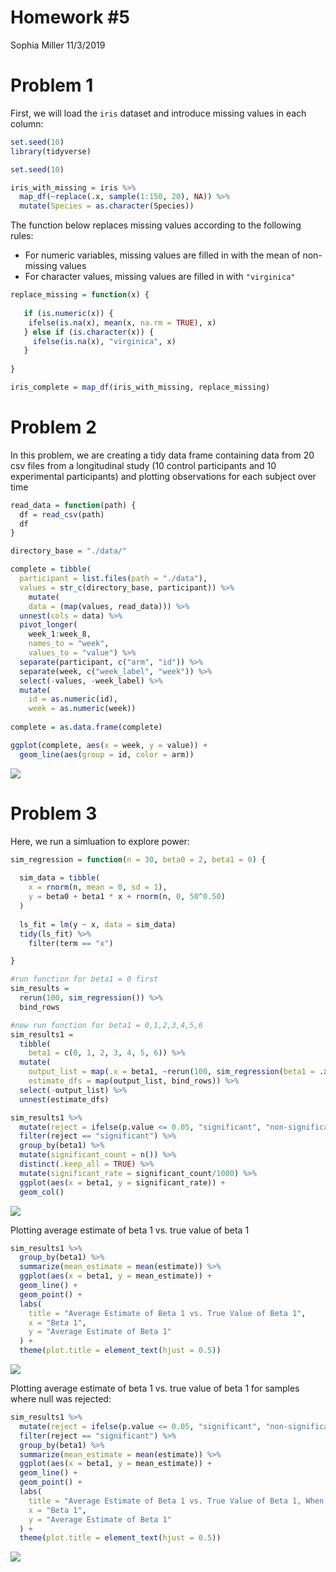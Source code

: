 Homework \#5
================
Sophia Miller
11/3/2019

# Problem 1

First, we will load the `iris` dataset and introduce missing values in
each column:

``` r
set.seed(10)
library(tidyverse)

set.seed(10)

iris_with_missing = iris %>% 
  map_df(~replace(.x, sample(1:150, 20), NA)) %>%
  mutate(Species = as.character(Species))
```

The function below replaces missing values according to the following
rules:

  - For numeric variables, missing values are filled in with the mean of
    non-missing values
  - For character values, missing values are filled in with
    `"virginica"`

<!-- end list -->

``` r
replace_missing = function(x) {
  
   if (is.numeric(x)) {
    ifelse(is.na(x), mean(x, na.rm = TRUE), x)
   } else if (is.character(x)) {
     ifelse(is.na(x), "virginica", x)
   }
     
}

iris_complete = map_df(iris_with_missing, replace_missing)
```

# Problem 2

In this problem, we are creating a tidy data frame containing data from
20 csv files from a longitudinal study (10 control participants and 10
experimental participants) and plotting observations for each subject
over time

``` r
read_data = function(path) {
  df = read_csv(path)
  df
}

directory_base = "./data/"

complete = tibble(
  participant = list.files(path = "./data"), 
  values = str_c(directory_base, participant)) %>% 
    mutate(
    data = (map(values, read_data))) %>%
  unnest(cols = data) %>% 
  pivot_longer(
    week_1:week_8, 
    names_to = "week",
    values_to = "value") %>% 
  separate(participant, c("arm", "id")) %>% 
  separate(week, c("week_label", "week")) %>% 
  select(-values, -week_label) %>% 
  mutate(
    id = as.numeric(id),
    week = as.numeric(week))
  
complete = as.data.frame(complete)

ggplot(complete, aes(x = week, y = value)) +
  geom_line(aes(group = id, color = arm))
```

![](p8105_hw5_sm4594_files/figure-gfm/list_files-1.png)<!-- -->

# Problem 3

Here, we run a simluation to explore power:

``` r
sim_regression = function(n = 30, beta0 = 2, beta1 = 0) {
  
  sim_data = tibble(
    x = rnorm(n, mean = 0, sd = 1),
    y = beta0 + beta1 * x + rnorm(n, 0, 50^0.50)
  )
  
  ls_fit = lm(y ~ x, data = sim_data)
  tidy(ls_fit) %>% 
    filter(term == "x")

}

#run function for beta1 = 0 first
sim_results = 
  rerun(100, sim_regression()) %>% 
  bind_rows

#now run function for beta1 = 0,1,2,3,4,5,6
sim_results1 = 
  tibble(
    beta1 = c(0, 1, 2, 3, 4, 5, 6)) %>% 
  mutate(
    output_list = map(.x = beta1, ~rerun(100, sim_regression(beta1 = .x))),
    estimate_dfs = map(output_list, bind_rows)) %>% 
  select(-output_list) %>% 
  unnest(estimate_dfs)
```

``` r
sim_results1 %>% 
  mutate(reject = ifelse(p.value <= 0.05, "significant", "non-significant")) %>% 
  filter(reject == "significant") %>% 
  group_by(beta1) %>% 
  mutate(significant_count = n()) %>% 
  distinct(.keep_all = TRUE) %>%
  mutate(significant_rate = significant_count/1000) %>% 
  ggplot(aes(x = beta1, y = significant_rate)) + 
  geom_col()
```

![](p8105_hw5_sm4594_files/figure-gfm/unnamed-chunk-1-1.png)<!-- -->

Plotting average estimate of beta 1 vs. true value of beta 1

``` r
sim_results1 %>%
  group_by(beta1) %>% 
  summarize(mean_estimate = mean(estimate)) %>%
  ggplot(aes(x = beta1, y = mean_estimate)) +
  geom_line() +
  geom_point() +
  labs(
    title = "Average Estimate of Beta 1 vs. True Value of Beta 1",
    x = "Beta 1",
    y = "Average Estimate of Beta 1"
  ) +
  theme(plot.title = element_text(hjust = 0.5))
```

![](p8105_hw5_sm4594_files/figure-gfm/prob3_second_plot-1.png)<!-- -->

Plotting average estimate of beta 1 vs. true value of beta 1 for samples
where null was rejected:

``` r
sim_results1 %>% 
  mutate(reject = ifelse(p.value <= 0.05, "significant", "non-significant")) %>%
  filter(reject == "significant") %>% 
  group_by(beta1) %>% 
  summarize(mean_estimate = mean(estimate)) %>%
  ggplot(aes(x = beta1, y = mean_estimate)) +
  geom_line() +
  geom_point() +
  labs(
    title = "Average Estimate of Beta 1 vs. True Value of Beta 1, When Null was Rejected",
    x = "Beta 1",
    y = "Average Estimate of Beta 1"
  ) +
  theme(plot.title = element_text(hjust = 0.5))
```

![](p8105_hw5_sm4594_files/figure-gfm/unnamed-chunk-2-1.png)<!-- -->

